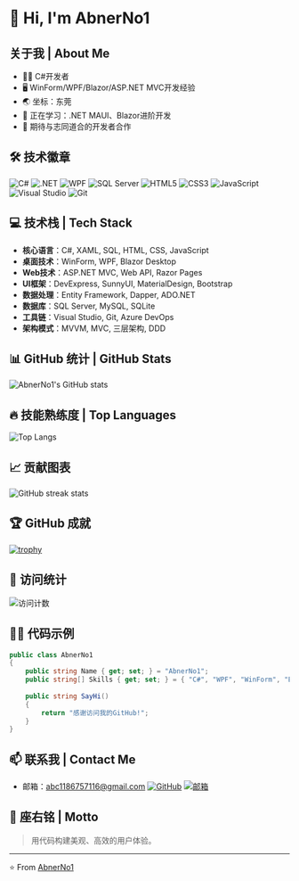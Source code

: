 # 👋 Hi, I'm AbnerNo1

## 关于我 | About Me

- 🧑‍💻 C#开发者
- 🖥️ WinForm/WPF/Blazor/ASP.NET MVC开发经验
- 🌏 坐标：东莞
- 🌱 正在学习：.NET MAUI、Blazor进阶开发
- 👯 期待与志同道合的开发者合作

## 🛠️ 技术徽章

![C#](https://img.shields.io/badge/C%23-239120?style=for-the-badge&logo=c-sharp&logoColor=white)
![.NET](https://img.shields.io/badge/.NET-5C2D91?style=for-the-badge&logo=.net&logoColor=white)
![WPF](https://img.shields.io/badge/WPF-0078D7?style=for-the-badge&logo=windows&logoColor=white)
![SQL Server](https://img.shields.io/badge/SQL_Server-CC2927?style=for-the-badge&logo=microsoft-sql-server&logoColor=white)
![HTML5](https://img.shields.io/badge/HTML5-E34F26?style=for-the-badge&logo=html5&logoColor=white)
![CSS3](https://img.shields.io/badge/CSS3-1572B6?style=for-the-badge&logo=css3&logoColor=white)
![JavaScript](https://img.shields.io/badge/JavaScript-F7DF1E?style=for-the-badge&logo=javascript&logoColor=black)
![Visual Studio](https://img.shields.io/badge/Visual_Studio-5C2D91?style=for-the-badge&logo=visual-studio&logoColor=white)
![Git](https://img.shields.io/badge/Git-F05032?style=for-the-badge&logo=git&logoColor=white)

## 💻 技术栈 | Tech Stack

- **核心语言**：C#, XAML, SQL, HTML, CSS, JavaScript
- **桌面技术**：WinForm, WPF, Blazor Desktop
- **Web技术**：ASP.NET MVC, Web API, Razor Pages
- **UI框架**：DevExpress, SunnyUI, MaterialDesign, Bootstrap
- **数据处理**：Entity Framework, Dapper, ADO.NET
- **数据库**：SQL Server, MySQL, SQLite
- **工具链**：Visual Studio, Git, Azure DevOps
- **架构模式**：MVVM, MVC, 三层架构, DDD

## 📊 GitHub 统计 | GitHub Stats

![AbnerNo1's GitHub stats](https://github-readme-stats.vercel.app/api?username=AbnerNo1&show_icons=true&theme=radical)

## 🔥 技能熟练度 | Top Languages

![Top Langs](https://github-readme-stats.vercel.app/api/top-langs/?username=AbnerNo1&layout=compact&theme=radical)

## 📈 贡献图表

![GitHub streak stats](https://github-readme-streak-stats.herokuapp.com/?user=AbnerNo1&theme=radical)

## 🏆 GitHub 成就

[![trophy](https://github-profile-trophy.vercel.app/?username=AbnerNo1&theme=onedark)](https://github.com/ryo-ma/github-profile-trophy)

## 👀 访问统计
![访问计数](https://profile-counter.glitch.me/AbnerNo1/count.svg)

## 👨‍💻 代码示例

```csharp
public class AbnerNo1
{
    public string Name { get; set; } = "AbnerNo1";
    public string[] Skills { get; set; } = { "C#", "WPF", "WinForm", "Blazor" };
    
    public string SayHi()
    {
        return "感谢访问我的GitHub!";
    }
}
```

## 📫 联系我 | Contact Me

- 邮箱：abc1186757116@gmail.com
[![GitHub](https://img.shields.io/badge/GitHub-100000?style=for-the-badge&logo=github&logoColor=white)](https://github.com/AbnerNo1)
[![邮箱](https://img.shields.io/badge/Gmail-D14836?style=for-the-badge&logo=gmail&logoColor=white)](mailto:abc1186757116@gmail.com)

## 📌 座右铭 | Motto

> 用代码构建美观、高效的用户体验。

---
⭐️ From [AbnerNo1](https://github.com/AbnerNo1)
